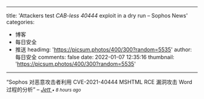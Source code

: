 
---
title: 'Attackers test _CAB-less 40444_ exploit in a dry run – Sophos News'
categories: 
 - 博客
 - 每日安全
 - 推送
headimg: 'https://picsum.photos/400/300?random=5535'
author: 每日安全
comments: false
date: 2022-01-07 12:35:16
thumbnail: 'https://picsum.photos/400/300?random=5535'
---

<div>   
<q>Sophos 对恶意攻击者利用 CVE-2021-40444 MSHTML RCE 漏洞攻击 Word 过程的分析</q>
–
<cite>
<a class="text-muted" href="https://sec.today/user/8b825634-50dd-43e3-a401-88096c2f8709/pushes/">
Jett
</a>
<span class="text-muted"><small>• 8 hours ago</small></span>
</cite>
  
</div>
            